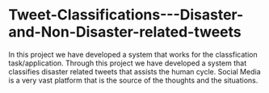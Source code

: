 # Tweet-Classifications---Disaster-and-Non-Disaster-related-tweets

In this project we have developed a system that works for the classfication task/application. Through this project we have developed a system that classifies disaster related tweets that assists the human cycle. 
Social Media is a very vast platform that is the source of the thoughts and the situations.
